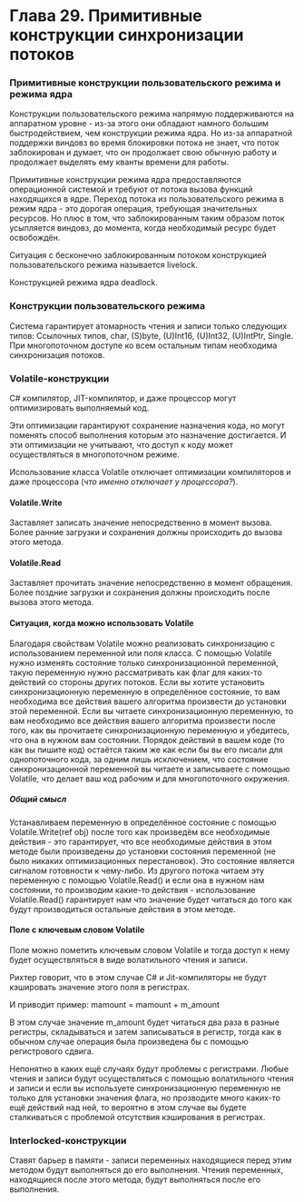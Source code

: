 # Глава 29. Примитивные конструкции синхронизации потоков

### Примитивные конструкции пользовательского режима и режима ядра

Конструкции пользовательского режима напрямую поддерживаются на аппаратном уровне - из-за этого они обладают намного большим быстродействием, чем конструкции режима ядра. Но из-за аппаратной поддержки виндовз во время блокировки потока не знает, что поток заблокирован и думает, что он продолжает свою обычную работу и продолжает выделять ему кванты времени для работы.

Примитивные конструкции режима ядра предоставляются операционной системой и требуют от потока вызова функций находящихся в ядре. Переход потока из пользовательского режима в режим ядра - это дорогая операция, требующая значительных ресурсов. Но плюс в том, что заблокированным таким образом поток усыпляется виндовз, до момента, когда необходимый ресурс будет освобождён.

Ситуация с бесконечно заблокированным потоком конструкцией пользовательского режима называется livelock.

Конструкцией режима ядра deadlock.

### Конструкции пользовательского режима

Система гарантирует атомарность чтения и записи только следующих типов: Ссылочных типов, char, \(S\)byte, \(U\)Int16, \(U\)Int32, \(U\)IntPtr, Single. При многопоточном доступе ко всем остальным типам необходима синхронизация потоков.

### Volatile-конструкции

C\# компилятор, JIT-компилятор, и даже процессор могут оптимизировать выполняемый код.

Эти оптимизации гарантируют сохранение назначения кода, но могут поменять способ выполнения которым это назначение достигается. И эти оптимизации не учитывают, что доступ к коду может осуществляться в многопоточном режиме.

Использование класса Volatile отключает оптимизации компиляторов и даже процессора \(_что именно отключает у процессора?_\).

#### Volatile.Write

Заставляет записать значение непосредственно в момент вызова. Более ранние загрузки и сохранения должны происходить до вызова этого метода.

#### Volatile.Read

Заставляет прочитать значение непосредственно в момент обращения. Более поздние загрузки и сохранения должны происходить после вызова этого метода.

#### Ситуация, когда можно использовать Volatile

Благодаря свойствам Volatile можно реализовать синхронизацию с использованием переменной или поля класса. С помощью Volatile нужно изменять состояние только синхронизационной переменной, такую переменную нужно рассматривать как флаг для каких-то действий со стороны других потоков. Если вы хотите установить синхронизационную переменную в определённое состояние, то вам необходима все действия вашего алгоритма произвести до установки этой переменной. Если вы читаете синхронизационную переменную, то вам необходимо все действия вашего алгоритма произвести после того, как вы прочитаете синхронизационную переменную и убедитесь, что она в нужном вам состоянии. Порядок действий в вашем коде \(то как вы пишите код\) остаётся таким же как если бы вы его писали для однопоточного кода, за одним лишь исключением, что состояние синхронизационной переменной вы читаете и записываете с помощью Volatile, что делает ваш код рабочим и для многопоточного окружения.

##### Общий смысл

Устанавливаем переменную в определённое состояние с помощью Volatile.Write\(ref obj\) после того как произведём все необходимые действия - это гарантирует, что все необходимые действия в этом методе были произведены до установки состояния переменной \(не было никаких оптимизационных перестановок\). Это состояние является сигналом готовности к чему-либо. Из другого потока читаем эту переменную с помощью Volatile.Read\(\) и если она в нужном нам состоянии, то производим какие-то действия - использование Volatile.Read\(\) гарантирует нам что значение будет читаться до того как будут производиться остальные действия в этом методе.

#### Поле с ключевым словом Volatile

Поле можно пометить ключевым словом Volatile и тогда доступ к нему будет осуществляться в виде волатильного чтения и записи.

Рихтер говорит, что в этом случае C\# и Jit-компиляторы не будут кэшировать значение этого поля в регистрах.

И приводит пример: mamount = mamount + m\_amount

В этом случае значение m\_amount будет читаться два раза в разные регистры, складываться и затем записываться в регистр, тогда как в обычном случае операция была произведена бы с помощью регистрового сдвига.

Непонятно в каких ещё случаях будут проблемы с регистрами. Любые чтения и записи будут осуществляться с помощью волатильного чтения и записи и если вы используете синхронизационную переменную не только для установки значения флага, но прозводите много каких-то ещё действий над ней, то вероятно в этом случае вы будете сталкиваться с проблемой отсутствия кэширования в регистрах.

### Interlocked-конструкции

Ставят барьер в памяти - записи переменных находящиеся перед этим методом будут выполняться до его выполнения. Чтения переменных, находящиеся после этого метода, будут выполняться после его выполнения.

